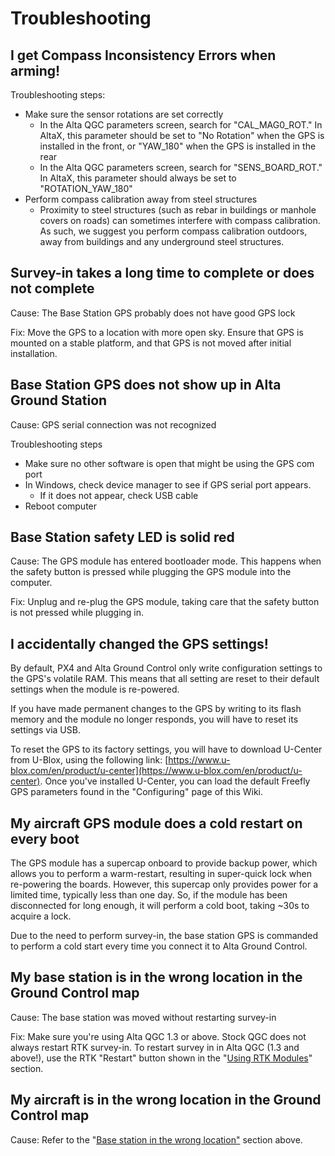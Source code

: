 # Troubleshooting

## I get Compass Inconsistency Errors when arming!

Troubleshooting steps:

* Make sure the sensor rotations are set correctly
  * In the Alta QGC parameters screen, search for "CAL\_MAG0\_ROT." In AltaX, this parameter should be set to "No Rotation" when the GPS is installed in the front, or "YAW\_180" when the GPS is installed in the rear
  * In the Alta QGC parameters screen, search for "SENS\_BOARD\_ROT." In AltaX, this parameter should always be set to "ROTATION\_YAW\_180"
* Perform compass calibration away from steel structures
  * Proximity to steel structures \(such as rebar in buildings or manhole covers on roads\) can sometimes interfere with compass calibration. As such, we suggest you perform compass calibration outdoors, away from buildings and any underground steel structures.

## Survey-in takes a long time to complete or does not complete

Cause: The Base Station GPS probably does not have good GPS lock

Fix: Move the GPS to a location with more open sky. Ensure that GPS is mounted on a stable platform, and that GPS is not moved after initial installation.

## Base Station GPS does not show up in Alta Ground Station

Cause: GPS serial connection was not recognized

Troubleshooting steps

* Make sure no other software is open that might be using the GPS com port
* In Windows, check device manager to see if GPS serial port appears.
  * If it does not appear, check USB cable
* Reboot computer

## Base Station safety LED is solid red

Cause: The GPS module has entered bootloader mode. This happens when the safety button is pressed while plugging the GPS module into the computer.

Fix: Unplug and re-plug the GPS module, taking care that the safety button is not pressed while plugging in.

## I accidentally changed the GPS settings!

By default, PX4 and Alta Ground Control only write configuration settings to the GPS's volatile RAM. This means that all setting are reset to their default settings when the module is re-powered.

If you have made permanent changes to the GPS by writing to its flash memory and the module no longer responds, you will have to reset its settings via USB.

To reset the GPS to its factory settings, you will have to download U-Center from U-Blox, using the following link: [https://www.u-blox.com/en/product/u-center](https://www.u-blox.com/en/product/u-center). Once you've installed U-Center, you can load the default Freefly GPS parameters found in the "Configuring" page of this Wiki.

## My aircraft GPS module does a cold restart on every boot

The GPS module has a supercap onboard to provide backup power, which allows you to perform a warm-restart, resulting in super-quick lock when re-powering the boards. However, this supercap only provides power for a limited time, typically less than one day. So, if the module has been disconnected for long enough, it will perform a cold boot, taking ~30s to acquire a lock.

Due to the need to perform survey-in, the base station GPS is commanded to perform a cold start every time you connect it to Alta Ground Control.

## My base station is in the wrong location in the Ground Control map

Cause: The base station was moved without restarting survey-in

Fix: Make sure you're using Alta QGC 1.3 or above. Stock QGC does not always restart RTK survey-in. To restart survey in in Alta QGC \(1.3 and above!\), use the RTK "Restart" button shown in the "[Using RTK Modules](rtk-quick-start.md#base-station-notes)" section.

## My aircraft is in the wrong location in the Ground Control map

Cause: Refer to the "[Base station in the wrong location"](rtk-troubleshooting.md#my-base-station-is-in-the-wrong-location-in-the-ground-control-map) section above.



